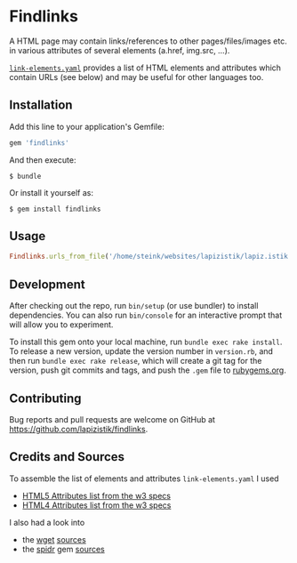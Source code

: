 # Findlinks

A HTML page may contain links/references to other pages/files/images etc.
in various attributes of several elements (a.href, img.src, …).

[`link-elements.yaml`](https://github.com/Lapizistik/findlinks/blob/master/data/link-elements.yaml) provides a
list of HTML elements and attributes which contain URLs (see below) and
may be useful for other languages too.


## Installation

Add this line to your application's Gemfile:

```ruby
gem 'findlinks'
```

And then execute:

    $ bundle

Or install it yourself as:

    $ gem install findlinks

## Usage

```ruby
Findlinks.urls_from_file('/home/steink/websites/lapizistik/lapiz.istik.de/index.html')
```

## Development

After checking out the repo, run `bin/setup` (or use bundler) to install dependencies. You can also run `bin/console` for an interactive prompt that will allow you to experiment.

To install this gem onto your local machine, run `bundle exec rake install`. To release a new version, update the version number in `version.rb`, and then run `bundle exec rake release`, which will create a git tag for the version, push git commits and tags, and push the `.gem` file to [rubygems.org](https://rubygems.org).

## Contributing

Bug reports and pull requests are welcome on GitHub at https://github.com/lapizistik/findlinks.

## Credits and Sources

To assemble the list of elements and attributes `link-elements.yaml` I used

- [HTML5 Attributes list from the w3 specs](https://www.w3.org/TR/html5/fullindex.html#attributes-table)
- [HTML4 Attributes list from the w3 specs](https://www.w3.org/TR/REC-html40/index/attributes.html)

I also had a look into

- the [wget](https://www.gnu.org/software/wget/) [sources](http://git.savannah.gnu.org/cgit/wget.git/tree/src/html-url.c#n95)
- the [spidr](https://github.com/postmodern/spidr#readme) gem [sources](https://github.com/postmodern/spidr/blob/master/lib/spidr/page/html.rb)
